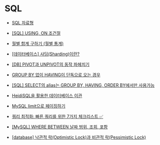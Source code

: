 # SQL

- [SQL 자료형](SQL%20자료형.md)

- [[SQL] USING, ON 조건절](https://moonpiechoi.tistory.com/119)

- [월별 합계 구하기 (월별 통계)](https://gent.tistory.com/595)

- [[데이터베이스] 샤딩(Sharding)이란?](https://velog.io/@kyeun95/%EB%8D%B0%EC%9D%B4%ED%84%B0%EB%B2%A0%EC%9D%B4%EC%8A%A4-%EC%83%A4%EB%94%A9Sharding%EC%9D%B4%EB%9E%80)

- [[DB] PIVOT과 UNPIVOT의 동작 파헤치기](https://velog.io/@smallcherry/Oracle-PIVOT%EA%B3%BC-UNPIVOT%EC%9D%98-%EB%8F%99%EC%9E%91-%ED%8C%8C%ED%97%A4%EC%B9%98%EA%B8%B0)

- [GROUP BY 없이 HAVING이 단독으로 오는 경우](https://ggmouse.tistory.com/447)

- [[SQL] SELECT의 alias는 GROUP BY, HAVING, ORDER BY에서만 사용가능](https://it-sunny-333.tistory.com/153)

- [HeidiSQL을 활용한 데이터베이스 이관](https://marumaru.tistory.com/5)

- [MySQL limit으로 페이징하기](https://velog.io/@no-int/MySQL-limit-%EC%84%B1%EB%8A%A5)

- [쿼리 최적화: 빠른 쿼리를 위한 7가지 체크리스트 ✅](https://medium.com/watcha/%EC%BF%BC%EB%A6%AC-%EC%B5%9C%EC%A0%81%ED%99%94-%EC%B2%AB%EA%B1%B8%EC%9D%8C-%EB%B3%B4%EB%8B%A4-%EB%B9%A0%EB%A5%B8-%EC%BF%BC%EB%A6%AC%EB%A5%BC-%EC%9C%84%ED%95%9C-7%EA%B0%80%EC%A7%80-%EC%B2%B4%ED%81%AC-%EB%A6%AC%EC%8A%A4%ED%8A%B8-bafec9d2c073)

- [[MySQL] WHERE BETWEEN 날짜 범위, 조회, 포함](https://jh-tr.tistory.com/28#google_vignette)

- [[database] 낙관적 락(Optimistic Lock)과 비관적 락(Pessimistic Lock)](https://sabarada.tistory.com/175)
